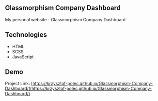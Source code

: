 ## Glassmorphism Company Dashboard

My personal website - Glassmorphism Company Dashboard

## Technologies

* HTML
* SCSS
* JavaScript

## Demo

Project Link: [https://krzysztof-polec.github.io/Glassmorphism-Company-Dashboard/](https://krzysztof-polec.github.io/Glassmorphism-Company-Dashboard/)
